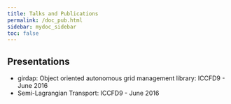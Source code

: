 ```yaml
---
title: Talks and Publications
permalink: /doc_pub.html
sidebar: mydoc_sidebar
toc: false
---
```


## Presentations

- girdap: Object oriented autonomous grid management library: ICCFD9 - June 2016
- Semi-Lagrangian Transport: ICCFD9 - June 2016